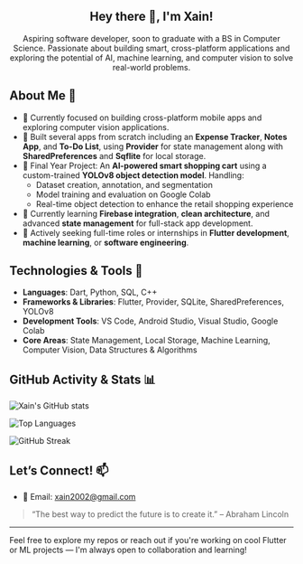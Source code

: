 <h2 align="center">Hey there 👋, I'm Xain!</h2>

<p align="center">
Aspiring software developer, soon to graduate with a BS in Computer Science. Passionate about building smart, cross-platform applications and exploring the potential of AI, machine learning, and computer vision to solve real-world problems.
</p>

## About Me 🚀
- 🔭 Currently focused on building cross-platform mobile apps and exploring computer vision applications.
- 📱 Built several apps from scratch including an **Expense Tracker**, **Notes App**, and **To-Do List**, using **Provider** for state management along with **SharedPreferences** and **Sqflite** for local storage.
- 🤖 Final Year Project: An **AI-powered smart shopping cart** using a custom-trained **YOLOv8 object detection model**. Handling:
  - Dataset creation, annotation, and segmentation  
  - Model training and evaluation on Google Colab  
  - Real-time object detection to enhance the retail shopping experience
- 🌱 Currently learning **Firebase integration**, **clean architecture**, and advanced **state management** for full-stack app development.
- 💼 Actively seeking full-time roles or internships in **Flutter development**, **machine learning**, or **software engineering**.

## Technologies & Tools 🔧
- **Languages**: Dart, Python, SQL, C++
- **Frameworks & Libraries**: Flutter, Provider, SQLite, SharedPreferences, YOLOv8
- **Development Tools**: VS Code, Android Studio, Visual Studio, Google Colab
- **Core Areas**: State Management, Local Storage, Machine Learning, Computer Vision, Data Structures & Algorithms

## GitHub Activity & Stats 📊

![Xain's GitHub stats](https://github-readme-stats.vercel.app/api?username=muhammadXainAhmad&show_icons=true&theme=radical)

![Top Languages](https://github-readme-stats.vercel.app/api/top-langs/?username=muhammadXainAhmad&layout=compact&theme=radical)

![GitHub Streak](https://github-readme-streak-stats.herokuapp.com/?user=muhammadXainAhmad&theme=radical)

## Let’s Connect! 📫
- 📧 Email: [xain2002@gmail.com](mailto:xain2002@gmail.com)

> “The best way to predict the future is to create it.” – Abraham Lincoln

---

Feel free to explore my repos or reach out if you're working on cool Flutter or ML projects — I'm always open to collaboration and learning!
